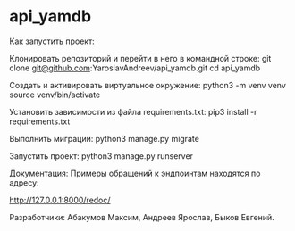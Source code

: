 # api_yamdb
Как запустить проект:

Клонировать репозиторий и перейти в него в командной строке: git clone git@github.com:YaroslavAndreev/api_yamdb.git
cd api_yamdb

Cоздать и активировать виртуальное окружение: python3 -m venv venv source venv/bin/activate

Установить зависимости из файла requirements.txt: pip3 install -r requirements.txt

Выполнить миграции: python3 manage.py migrate

Запустить проект: python3 manage.py runserver

Документация: Примеры обращений к эндпоинтам находятся по адресу:

http://127.0.0.1:8000/redoc/

Разработчики: Абакумов Максим, Андреев Ярослав, Быков Евгений.
